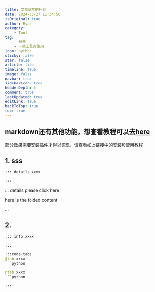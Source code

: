 ```yaml
---
title: 文章编写的补充
date: 2024-03-27 11:34:56
isOriginal: true
author: Ryan
category:
    - Tool
tag:
    - 科普
    - 一些工具的使用
icon: python
sticky: false
star: false
article: true
timeline: true
image: false
navbar: true
sidebarIcon: true
headerDepth: 5
comment: true
lastUpdated: true
editLink: true
backToTop: true
toc: true
---
```


## markdown还有其他功能，想查看教程可以去[here](https://theme-hope.vuejs.press/zh/guide/markdown/)

部分效果需要安装插件才得以实现，请查看如上链接中的安装和使用教程

## 1. sss

```python
::: details xxxx

:::
```

::: details please click here

here is the folded content

:::

## 2. 

```python
::: info xxxx

:::
```



```python
:::code-tabs
@tab xxxx
```python

@tab xxxx
```python

:::
```



